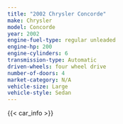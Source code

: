 ```yaml
---
title: "2002 Chrysler Concorde"
make: Chrysler
model: Concorde
year: 2002
engine-fuel-type: regular unleaded
engine-hp: 200
engine-cylinders: 6
transmission-type: Automatic
driven-wheels: four wheel drive
number-of-doors: 4
market-category: N/A
vehicle-size: Large
vehicle-style: Sedan
---
```


{{< car_info >}}
